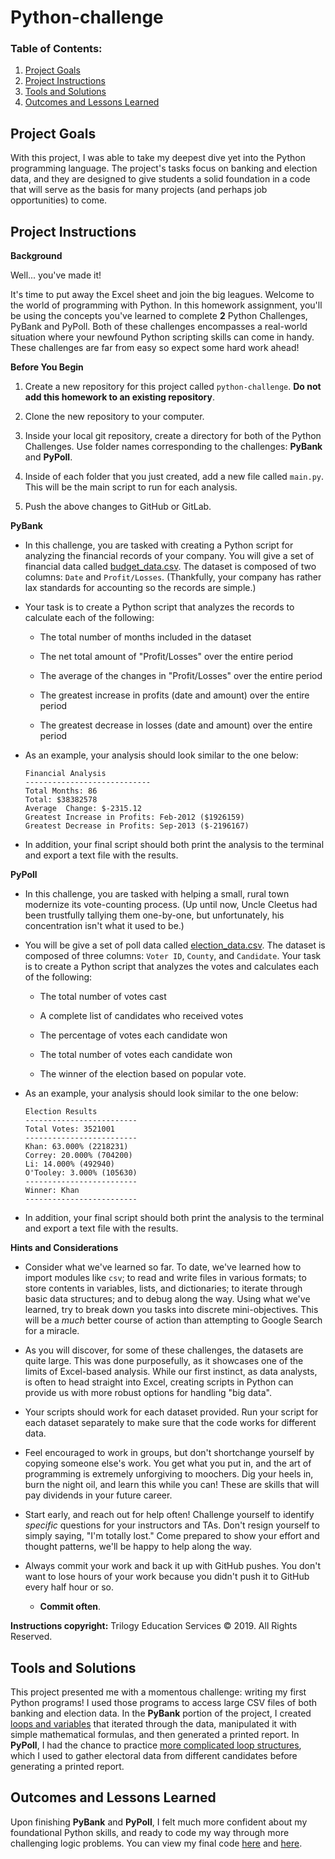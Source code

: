 
# Python-challenge
### Table of Contents:

 1. [Project Goals](#project-goals)
 2. [Project Instructions](#project-instructions)
 3. [Tools and Solutions](#tools-and-solutions)
 4. [Outcomes and Lessons Learned](#my-results)


## Project Goals
With this project, I was able to take my deepest dive yet into the Python programming language. The project's tasks focus on banking and election data, and they are designed to give students a solid foundation in a code that will serve as the basis for many projects (and perhaps job opportunities) to come. 

## Project Instructions

**Background**

Well... you've made it!

It's time to put away the Excel sheet and join the big leagues. Welcome to the world of programming with Python. In this homework assignment, you'll be using the concepts you've learned to complete **2** Python Challenges, PyBank and PyPoll.
Both of these challenges encompasses a real-world situation where your newfound Python scripting skills can come in handy. These challenges are far from easy so expect some hard work ahead!

**Before You Begin**

1. Create a new repository for this project called `python-challenge`. **Do not add this homework to an existing repository**.

2. Clone the new repository to your computer.

3. Inside your local git repository, create a directory for both of the  Python Challenges. Use folder names corresponding to the challenges: **PyBank** and  **PyPoll**.

4. Inside of each folder that you just created, add a new file called `main.py`. This will be the main script to run for each analysis.

5. Push the above changes to GitHub or GitLab.

**PyBank**

* In this challenge, you are tasked with creating a Python script for analyzing the financial records of your company. You will give a set of financial data called [budget_data.csv](PyBank/Resources/budget_data.csv). The dataset is composed of two columns: `Date` and `Profit/Losses`. (Thankfully, your company has rather lax standards for accounting so the records are simple.)

* Your task is to create a Python script that analyzes the records to calculate each of the following:

  * The total number of months included in the dataset

  * The net total amount of "Profit/Losses" over the entire period

  * The average of the changes in "Profit/Losses" over the entire period

  * The greatest increase in profits (date and amount) over the entire period

  * The greatest decrease in losses (date and amount) over the entire period

* As an example, your analysis should look similar to the one below:

  ```text
  Financial Analysis
  ----------------------------
  Total Months: 86
  Total: $38382578
  Average  Change: $-2315.12
  Greatest Increase in Profits: Feb-2012 ($1926159)
  Greatest Decrease in Profits: Sep-2013 ($-2196167)
  ```

* In addition, your final script should both print the analysis to the terminal and export a text file with the results.

**PyPoll**

* In this challenge, you are tasked with helping a small, rural town modernize its vote-counting process. (Up until now, Uncle Cleetus had been trustfully tallying them one-by-one, but unfortunately, his concentration isn't what it used to be.)

* You will be give a set of poll data called [election_data.csv](PyPoll/Resources/election_data.csv). The dataset is composed of three columns: `Voter ID`, `County`, and `Candidate`. Your task is to create a Python script that analyzes the votes and calculates each of the following:

  * The total number of votes cast

  * A complete list of candidates who received votes

  * The percentage of votes each candidate won

  * The total number of votes each candidate won

  * The winner of the election based on popular vote.

* As an example, your analysis should look similar to the one below:

  ```text
  Election Results
  -------------------------
  Total Votes: 3521001
  -------------------------
  Khan: 63.000% (2218231)
  Correy: 20.000% (704200)
  Li: 14.000% (492940)
  O'Tooley: 3.000% (105630)
  -------------------------
  Winner: Khan
  -------------------------
  ```

* In addition, your final script should both print the analysis to the terminal and export a text file with the results.

**Hints and Considerations**

* Consider what we've learned so far. To date, we've learned how to import modules like `csv`; to read and write files in various formats; to store contents in variables, lists, and dictionaries; to iterate through basic data structures; and to debug along the way. Using what we've learned, try to break down you tasks into discrete mini-objectives. This will be a _much_ better course of action than attempting to Google Search for a miracle.

* As you will discover, for some of these challenges, the datasets are quite large. This was done purposefully, as it showcases one of the limits of Excel-based analysis. While our first instinct, as data analysts, is often to head straight into Excel, creating scripts in Python can provide us with more robust options for handling "big data".

* Your scripts should work for each dataset provided. Run your script for each dataset separately to make sure that the code works for different data.

* Feel encouraged to work in groups, but don't shortchange yourself by copying someone else's work. You get what you put in, and the art of programming is extremely unforgiving to moochers. Dig your heels in, burn the night oil, and learn this while you can! These are skills that will pay dividends in your future career.

* Start early, and reach out for help often! Challenge yourself to identify _specific_ questions for your instructors and TAs. Don't resign yourself to simply saying, "I'm totally lost." Come prepared to show your effort and thought patterns, we'll be happy to help along the way.

* Always commit your work and back it up with GitHub pushes. You don't want to lose hours of your work because you didn't push it to GitHub every half hour or so.

  * **Commit often**.

**Instructions copyright:**
Trilogy Education Services © 2019. All Rights Reserved.

## Tools and Solutions
This project presented me with a momentous challenge: writing my first Python programs</a>! I used those programs to access large CSV files of both banking and election data. In the **PyBank** portion of the project, I created <a href="https://github.com/sonder74/python-challenge/blob/master/**PyBank**/main.py">loops and variables</a> that iterated through the data, manipulated it with simple mathematical formulas, and then generated a printed report. In **PyPoll**, I had the chance to practice <a href="https://github.com/sonder74/python-challenge/blob/master/**PyPoll**/main.py">more complicated loop structures</a>, which I used to gather electoral data from different candidates before generating a printed report.

## Outcomes and Lessons Learned
Upon finishing **PyBank** and **PyPoll**, I felt much more confident about my foundational Python skills, and ready to code my way through more challenging logic problems. You can view my final code <a href="https://github.com/sonder74/python-challenge/blob/master/**PyBank**/main.py">here</a> and <a href="https://github.com/sonder74/python-challenge/blob/master/**PyPoll**/main.py">here</a>.
